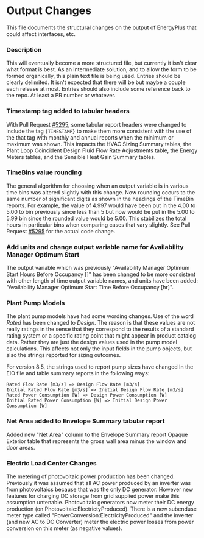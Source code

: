 Output Changes
==============

This file documents the structural changes on the output of EnergyPlus that could affect interfaces, etc.

### Description

This will eventually become a more structured file, but currently it isn't clear what format is best. As an intermediate solution, and to allow the form to be formed organically, this plain text file is being used. Entries should be clearly delimited.  It isn't expected that there will be but maybe a couple each release at most. Entries should also include some reference back to the repo.  At least a PR number or whatever.

### Timestamp tag added to tabular headers

With Pull Request [#5295](https://github.com/NREL/EnergyPlus/pull/5295), some tabular report headers were changed to include the tag ```{TIMESTAMP}``` to make them more consistent with the use of the that tag with monthly and annual reports when the minimum or maximum was shown. This impacts the HVAC Sizing Summary tables, the Plant Loop Coincident Design Fluid Flow Rate Adjustments table,  the Energy Meters tables, and the Sensible Heat Gain Summary tables.

### TimeBins value rounding

The general algorithm for choosing when an output variable is in various time bins was altered slightly with this change. Now rounding occurs to the same number of significant digits as shown in the headings of the TimeBin reports. For example, the value of 4.997 would have been put in the 4.00 to 5.00 to  bin previously since less than 5 but now would be put in the 5.00 to 5.99 bin since the rounded value would be 5.00.  This stabilizes the total hours in particular bins when comparing cases that vary slightly. See Pull Request [#5295](https://github.com/NREL/EnergyPlus/pull/5295) for the actual code change.

### Add units and change output variable name for Availability Manager Optimum Start

The output variable which was previously "Availability Manager Optimum Start Hours Before Occupancy []" has been changed to be more consistent with other length of time output variable names, and units have been added:
"Availability Manager Optimum Start Time Before Occupancy [hr]".

### Plant Pump Models

The plant pump models have had some wording changes.  Use of the word *Rated* has been changed to *Design*. The reason is that these values are not really ratings in the sense that they correspond to the results of a standard rating system or a specific rating point that might appear in product catalog data.  Rather they are just the design values used in the pump model calculations.  This affects not only the input fields in the pump objects, but also the strings reported for sizing outcomes.

For version 8.5, the strings used to report pump sizes have changed In the EIO file and table summary reports in the following ways:

    Rated Flow Rate [m3/s] => Design Flow Rate [m3/s]
    Initial Rated Flow Rate [m3/s] => Initial Design Flow Rate [m3/s]
    Rated Power Consumption [W] => Design Power Consumption [W]
    Initial Rated Power Consumption [W] => Initial Design Power Consumption [W]

### Net Area added to Envelope Summary tabular report

Added new "Net Area" column to the Envelope Summary report Opaque Exterior table that represents the gross wall area minus the window and door areas.

### Electric Load Center Changes

The metering of photovoltaic power production has been changed.  Previously it was assumed that all AC power produced by an inverter was from photovoltaics because that was the only DC generator.  However new features for charging DC storage from grid supplied power make this assumption untenable.  Photovoltaic generators now meter their DC energy production (on Photovoltaic:ElectrictyProduced).  There is a new subenduse meter type called "PowerConversion:ElectricityProduced" and the inverter (and new AC to DC Converter) meter the electric power losses from power conversion on this meter (as negative values). 
